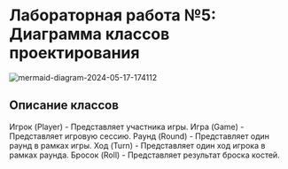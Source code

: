 # Лабораторная работа №5: Диаграмма классов проектирования
![mermaid-diagram-2024-05-17-174112](https://github.com/monoisafourletterword/closesector/assets/107469981/bc639055-99b7-45cb-8b72-98947a8e2386)


## Описание классов
Игрок (Player) - Представляет участника игры.
Игра (Game) - Представляет игровую сессию.
Раунд (Round) - Представляет один раунд в рамках игры.
Ход (Turn) - Представляет один ход игрока в рамках раунда.
Бросок (Roll) - Представляет результат броска костей.
